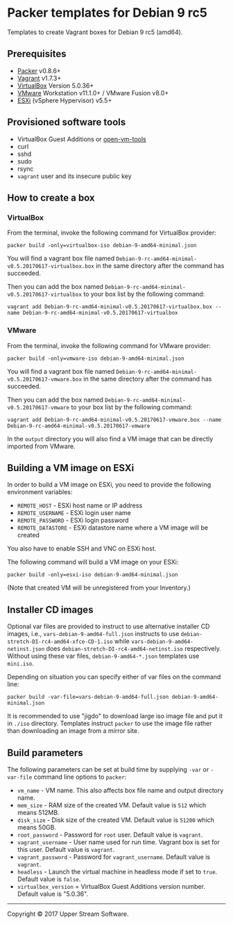 # Packer templates for Debian 9 rc5

Templates to create Vagrant boxes for Debian 9 rc5 (amd64).


## Prerequisites

* [Packer][] v0.8.6+
* [Vagrant][] v1.7.3+
* [VirtualBox][] Version 5.0.36+
* [VMware][] Workstation v11.1.0+ / VMware Fusion v8.0+
* [ESXi][] (vSphere Hypervisor) v5.5+

[ESXi]: http://www.vmware.com/products/vsphere-hypervisor
        "Free VMware vSphere Hypervisor, Free Virtualization (ESXi)"
[Packer]: https://www.packer.io/ "Packer by HashiCorp"
[Vagrant]: https://www.vagrantup.com/ "Vagrant"
[VirtualBox]: https://www.virtualbox.org/ "Oracle VM VirtualBox"
[VMware]: http://www.vmware.com/ "VMware Virtualization for Desktop &amp; Server, Application, Public &amp; Hybrid Clouds"


## Provisioned software tools

* VirtualBox Guest Additions or [open-vm-tools][]
* curl
* sshd
* sudo
* rsync
* `vagrant` user and its insecure public key

[open-vm-tools]: https://github.com/vmware/open-vm-tools "Official repository of VMware open-vm-tools project"


## How to create a box

### VirtualBox

From the terminal, invoke the following command for VirtualBox provider:

    packer build -only=virtualbox-iso debian-9-amd64-minimal.json

You will find a vagrant box file named `Debian-9-rc-amd64-minimal-v0.5.20170617-virtualbox.box`
in the same directory after the command has succeeded.

Then you can add the box named `Debian-9-rc-amd64-minimal-v0.5.20170617-virtualbox` to your box list
by the following command:

    vagrant add Debian-9-rc-amd64-minimal-v0.5.20170617-virtualbox.box --name Debian-9-rc-amd64-minimal-v0.5.20170617-virtualbox

### VMware

From the terminal, invoke the following command for VMware provider:

    packer build -only=vmware-iso debian-9-amd64-minimal.json

You will find a vagrant box file named `Debian-9-rc-amd64-minimal-v0.5.20170617-vmware.box`
in the same directory after the command has succeeded.

Then you can add the box named `Debian-9-rc-amd64-minimal-v0.5.20170617-vmware` to your box list
by the following command:

    vagrant add Debian-9-rc-amd64-minimal-v0.5.20170617-vmware.box --name Debian-9-rc-amd64-minimal-v0.5.20170617-vmware

In the `output` directory you will also find a VM image that can be directly imported from VMware.


## Building a VM image on ESXi

In order to build a VM image on ESXi, you need to provide the following environment variables:

* `REMOTE_HOST` - ESXi host name or IP address
* `REMOTE_USERNAME` - ESXi login user name
* `REMOTE_PASSWORD` - ESXi login password
* `REMOTE_DATASTORE` - ESXi datastore name where a VM image will be created

You also have to enable SSH and VNC on ESXi host.

The following command will build a VM image on your ESXi:

    packer build -only=esxi-iso debian-9-amd64-minimal.json

(Note that created VM will be unregistered from your Inventory.)


## Installer CD images

Optional var files are provided to instruct to use alternative installer CD images, i.e.,
`vars-debian-9-amd64-full.json` instructs to use `debian-stretch-DI-rc4-amd64-xfce-CD-1.iso` while
`vars-debian-9-amd64-netinst.json` does `debian-stretch-DI-rc4-amd64-netinst.iso` respectively.
Without using these var files, `debian-9-amd64-*.json` templates use `mini.iso`.

Depending on situation you can specify either of var files on the command line:

    packer build -var-file=vars-debian-9-amd64-full.json debian-9-amd64-minimal.json

It is recommended to use "jigdo" to download large iso image file and put it in `./iso` directory.  Templates
instruct `packer` to use the image file rather than downloading an image from a mirror site.


## Build parameters

The following parameters can be set at build time by supplying `-var` or `-var-file` command line options to `packer`:

* `vm_name` - VM name.  This also affects box file name and output directory name.
* `mem_size` - RAM size of the created VM.  Default value is `512` which means 512MB.
* `disk_size` - Disk size of the created VM.  Default value is `51200` which means 50GB.
* `root_password` - Password for `root` user.  Default value is `vagrant`.
* `vagrant_username` - User name used for run time.  Vagrant box is set for this user.  Default value is `vagrant`.
* `vagrant_password` - Password for `vagrant_username`.  Default value is `vagrant`.
* `headless` - Launch the virtual machine in headless mode if set to `true`.  Default value is `false`.
* `virtualbox_version` = VirtualBox Guest Additions version number.  Default value is "5.0.36".


- - -

Copyright &copy; 2017 Upper Stream Software.
